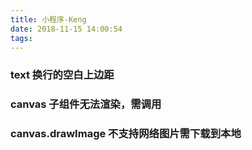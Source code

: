 ```yaml
---
title: 小程序-Keng
date: 2018-11-15 14:00:54
tags:
---
```


### text 换行的空白上边距

### canvas 子组件无法渲染，需调用

### canvas.drawImage 不支持网络图片需下载到本地